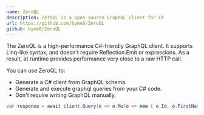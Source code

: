 ```yaml
---
name: ZeroQL
description: ZeroQL is a open-source GraphQL client for C# 
url: https://github.com/byme8/ZeroQL
github: byme8/ZeroQL
---
```


The ZeroQL is a high-performance C#-friendly GraphQL client. It supports Linq-like syntax, and doesn't require Reflection.Emit or expressions.
As a result, at runtime provides performance very close to a raw HTTP call.

You can use ZeroQL to:

- Generate a C# client from GraphQL schema.
- Generate and execute graphql queries from your C# code.
- Don't require writing GraphQL manually.

```csharp
var response = await client.Query(o => o.Me(o => new { o.Id, o.FirstName, o.LastName }));
```
